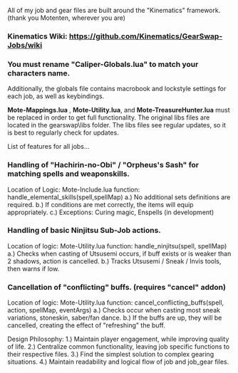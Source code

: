 All of my job and gear files are built around the "Kinematics" framework. (thank you Motenten, wherever you are)
### Kinematics Wiki: https://github.com/Kinematics/GearSwap-Jobs/wiki

### You must rename "Caliper-Globals.lua" to match your characters name.
Additionally, the globals file contains macrobook and lockstyle settings for each job, as well as keybindings.

**Mote-Mappings.lua** , **Mote-Utility.lua**, and **Mote-TreasureHunter.lua** must be replaced in order to get full functionality. 
The original libs files are located in the gearswap\libs folder.
The libs files see regular updates, so it is best to regularly check for updates.

List of features for all jobs...

### Handling of "Hachirin-no-Obi" / "Orpheus's Sash" for matching spells and weaponskills. 
Location of Logic: Mote-Include.lua
function: handle_elemental_skills(spell,spellMap)
	a.) No additional sets definitions are required.
	b.) If conditions are met correctly, the items will equip appropriately.
	c.) Exceptions: Curing magic, Enspells (in development)

### Handling of basic Ninjitsu Sub-Job actions.
Location of logic: Mote-Utility.lua
function: handle_ninjitsu(spell, spellMap)
	a.) Checks when casting of Utsusemi occurs, if buff exists or is weaker than 2 shadows, action is cancelled.
	b.) Tracks Utsusemi / Sneak / Invis tools, then warns if low.
	
### Cancellation of "conflicting" buffs. (requires "cancel" addon)
Location of logic: Mote-Utility.lua
function: cancel_conflicting_buffs(spell, action, spellMap, eventArgs)
	a.) Checks occur when casting most sneak variations, stoneskin, saber/fan dance.
	b.) If the buffs are up, they will be cancelled, creating the effect of "refreshing" the buff.


Design Philosophy:
  1.) Maintain player engagement, while improving quality of life.
  2.) Centralize common functionality, leaving job specific functions to their respective files.
  3.) Find the simplest solution to complex gearing situations.
  4.) Maintain readability and logical flow of job and job_gear files.
